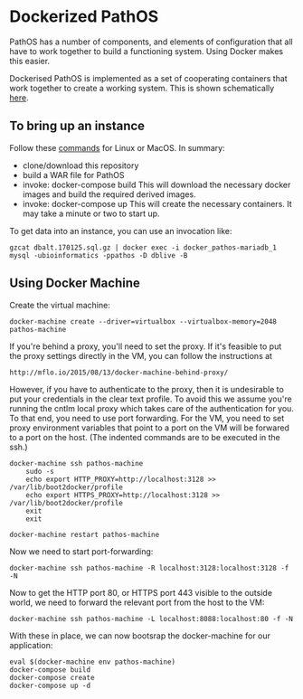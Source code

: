 # Dockerized PathOS

PathOS has a number of components, and elements of configuration
that all have to work together to build a functioning system. Using
Docker makes this easier.

Dockerised PathOS is implemented as a set of cooperating containers that work together to create a working
system. This is shown schematically [here](https://github.com/PapenfussLab/PathOS/tree/master/Dockish-PathOS/Containers.png).

## To bring up an instance

Follow these [commands](https://github.com/PapenfussLab/PathOS/tree/master/Dockish-PathOS/docker_commands_readme.txt) for Linux or MacOS.
In summary:
- clone/download this repository
- build a WAR file for PathOS
- invoke: docker-compose build
  This will download the necessary docker images and build the
  required derived images.
- invoke: docker-compose up
  This will create the necessary containers.
  It may take a minute or two to start up.

To get data into an instance, you can use an invocation like:

    gzcat dbalt.170125.sql.gz | docker exec -i docker_pathos-mariadb_1 mysql -ubioinformatics -ppathos -D dblive -B

## Using Docker Machine

Create the virtual machine:

    docker-machine create --driver=virtualbox --virtualbox-memory=2048 pathos-machine

If you're behind a proxy, you'll need to set the proxy. If it's
feasible to put the proxy settings directly in the VM, you can
follow the instructions at

    http://mflo.io/2015/08/13/docker-machine-behind-proxy/

However, if you have to authenticate to the proxy, then it is
undesirable to put your credentials in the clear text profile. To
avoid this we assume you're running the cntlm local proxy which
takes care of the authentication for you. To that end, you need to
use port forwarding. For the VM, you need to set proxy environment
variables that point to a port on the VM will be forwared to a port
on the host. (The indented commands are to be executed in the ssh.)

    docker-machine ssh pathos-machine
        sudo -s
        echo export HTTP_PROXY=http://localhost:3128 >> /var/lib/boot2docker/profile
        echo export HTTPS_PROXY=http://localhost:3128 >> /var/lib/boot2docker/profile
        exit
        exit

    docker-machine restart pathos-machine

Now we need to start port-forwarding:
    
    docker-machine ssh pathos-machine -R localhost:3128:localhost:3128 -f -N

Now to get the HTTP port 80, or HTTPS port 443 visible to the outside world, we 
need to forward the relevant port from the host to the VM:

    docker-machine ssh pathos-machine -L localhost:8088:localhost:80 -f -N

With these in place, we can now bootsrap the docker-machine for our application:

    eval $(docker-machine env pathos-machine)
    docker-compose build
    docker-compose create
    docker-compose up -d

